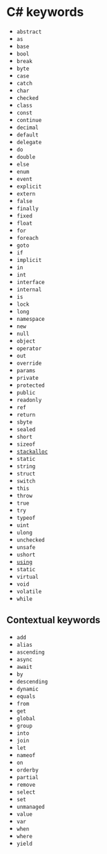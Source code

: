 # C&#35; keywords

- `abstract`
- `as`
- `base`
- `bool`
- `break`
- `byte`
- `case`
- `catch`
- `char`
- `checked`
- `class`
- `const`
- `continue`
- `decimal`
- `default`
- `delegate`
- `do`
- `double`
- `else`
- `enum`
- `event`
- `explicit`
- `extern`
- `false`
- `finally`
- `fixed`
- `float`
- `for`
- `foreach`
- `goto`
- `if`
- `implicit`
- `in`
- `int`
- `interface`
- `internal`
- `is`
- `lock`
- `long`
- `namespace`
- `new`
- `null`
- `object`
- `operator`
- `out`
- `override`
- `params`
- `private`
- `protected`
- `public`
- `readonly`
- `ref`
- `return`
- `sbyte`
- `sealed`
- `short`
- `sizeof`
- [`stackalloc`][stackalloc]
- `static`
- `string`
- `struct`
- `switch`
- `this`
- `throw`
- `true`
- `try`
- `typeof`
- `uint`
- `ulong`
- `unchecked`
- `unsafe`
- `ushort`
- [`using`][using]
- `static`
- `virtual`
- `void`
- `volatile`
- `while`

## Contextual keywords

- `add`
- `alias`
- `ascending`
- `async`
- `await`
- `by`
- `descending`
- `dynamic`
- `equals`
- `from`
- `get`
- `global`
- `group`
- `into`
- `join`
- `let`
- `nameof`
- `on`
- `orderby`
- `partial`
- `remove`
- `select`
- `set`
- `unmanaged`
- `value`
- `var`
- `when`
- `where`
- `yield`

[using]: ./using.md
[stackalloc]: ./stackalloc.md

